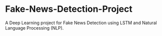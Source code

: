 # Fake-News-Detection-Project
A Deep Learning project for Fake News Detection using LSTM and Natural Language Processing (NLP).
